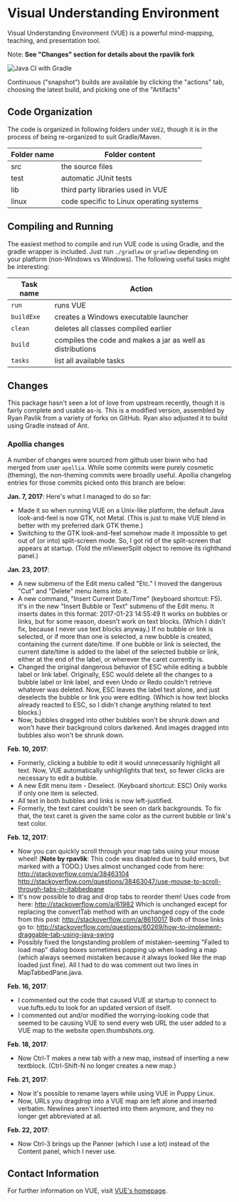 # Visual Understanding Environment

Visual Understanding Environment (VUE) is a powerful mind-mapping, teaching, and presentation tool.

Note: **See "Changes" section for details about the rpavlik fork**

![Java CI with Gradle](https://github.com/rpavlik/VUE/workflows/Java%20CI%20with%20Gradle/badge.svg)

Continuous ("snapshot") builds are available by clicking the "actions" tab, choosing the latest build, and
picking one of the "Artifacts"

## Code Organization

The code is organized in following folders under `VUE2`,
though it is in the process of being re-organized to suit Gradle/Maven.

| Folder name | Folder content |
| ----------- | -------------- |
| src         | the source files |
| test        | automatic JUnit tests |
| lib         | third party libraries used in VUE |
| linux       | code specific to Linux operating systems |

## Compiling and Running

The easiest method to compile and run VUE code is using Gradle, and the gradle wrapper is included.
Just run `./gradlew` or `gradlew` depending on your platform (non-Windows vs Windows).
The following useful tasks might be interesting:

| Task name | Action |
| --------- | ------ |
| `run`     | runs VUE |
| `buildExe`| creates a Windows executable launcher |
| `clean`   | deletes all classes compiled earlier |
| `build`   | compiles the code and makes a jar as well as distributions |
| `tasks`   | list all available tasks |

## Changes

This package hasn't seen a lot of love from upstream recently, though it is fairly complete and usable as-is.
This is a modified version, assembled by Ryan Pavlik from a variety of forks on GitHub.
Ryan also adjusted it to build using Gradle instead of Ant.

### Apollia changes

A number of changes were sourced from github user biwin who had merged from user `apollia`.
While some commits were purely cosmetic (theming), the non-theming commits were broadly useful.
Apollia changelog entries for those commits picked onto this branch are below:

**Jan. 7, 2017**:  Here's what I managed to do so far:

* Made it so when running VUE on a Unix-like platform, the default Java look-and-feel is now GTK, not Metal.  (This is just to make VUE blend in better with my preferred dark GTK theme.)
* Switching to the GTK look-and-feel somehow made it impossible to get out of (or into) split-screen mode.  So, I got rid of the split-screen that appears at startup.  (Told the mViewerSplit object to remove its righthand panel.)

**Jan. 23, 2017**:

* A new submenu of the Edit menu called "Etc."  I moved the dangerous "Cut" and "Delete" menu items into it.
* A new command, "Insert Current Date/Time" (keyboard shortcut: F5).  It's in the new "Insert Bubble or Text" submenu of the Edit menu.
  It inserts dates in this format: 2017-01-23 14:55:49
  It works on bubbles or links, but for some reason, doesn't work on text blocks.  (Which I didn't fix, because I never use text blocks anyway.)
  If no bubble or link is selected, or if more than one is selected, a new bubble is created, containing the current date/time.
  If one bubble or link is selected, the current date/time is added to the label of the selected bubble or link, either at the end of the label, or wherever the caret currently is.
* Changed the original dangerous behavior of ESC while editing a bubble label or link label.
  Originally, ESC would delete all the changes to a bubble label or link label, and even Undo or Redo couldn't retrieve whatever was deleted.
  Now, ESC leaves the label text alone, and just deselects the bubble or link you were editing.
  (Which is how text blocks already reacted to ESC, so I didn't change anything related to text blocks.)
* Now, bubbles dragged into other bubbles won't be shrunk down and won't have their background colors darkened.
  And images dragged into bubbles also won't be shrunk down.

**Feb. 10, 2017**:

* Formerly, clicking a bubble to edit it would unnecessarily highlight all text.  Now, VUE automatically unhighlights that text, so fewer clicks are necessary to edit a bubble.
* A new Edit menu item - Deselect. (Keyboard shortcut: ESC)  Only works if only one item is selected.
* All text in both bubbles and links is now left-justified.
* Formerly, the text caret couldn't be seen on dark backgrounds.  To fix that, the text caret is given the same color as the current bubble or link's text color.

**Feb. 12, 2017**:

* Now you can quickly scroll through your map tabs using your mouse wheel! (**Note by rpavlik**: This code was disabled due to build errors, but marked with a TODO.)
  Uses almost unchanged code from here:
  http://stackoverflow.com/a/38463104
  http://stackoverflow.com/questions/38463047/use-mouse-to-scroll-through-tabs-in-jtabbedpane
* It's now possible to drag and drop tabs to reorder them!
  Uses code from here:
  http://stackoverflow.com/a/61982
  Which is unchanged except for replacing the convertTab method with an unchanged copy of the code from this post:
  http://stackoverflow.com/a/8610017
  Both of those links go to:
  http://stackoverflow.com/questions/60269/how-to-implement-draggable-tab-using-java-swing
* Possibly fixed the longstanding problem of mistaken-seeming "Failed to load map" dialog boxes sometimes popping up when loading a map (which always seemed mistaken because it always looked like the map loaded just fine).
  All I had to do was comment out two lines in MapTabbedPane.java.

**Feb. 16, 2017**:

* I commented out the code that caused VUE at startup to connect to vue.tufts.edu to look for an updated version of itself.
* I commented out and/or modified the worrying-looking code that seemed to be causing VUE to send every web URL the user added to a VUE map to the website open.thumbshots.org.

**Feb. 18, 2017**:

* Now Ctrl-T makes a new tab with a new map, instead of inserting a new textblock.  (Ctrl-Shift-N no longer creates a new map.)

**Feb. 21, 2017**:

* Now it's possible to rename layers while using VUE in Puppy Linux.
* Now, URLs you dragdrop into a VUE map are left alone and inserted verbatim.
  Newlines aren't inserted into them anymore, and they no longer get abbreviated at all.

**Feb. 22, 2017**:

* Now Ctrl-3 brings up the Panner (which I use a lot) instead of the Content panel, which I never use.

## Contact Information

For further information on VUE, visit [VUE's homepage](http://vue.tufts.edu/).
